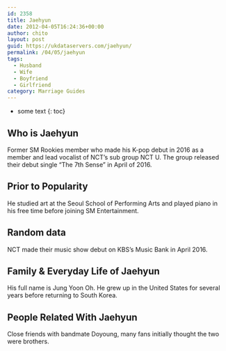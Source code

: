 ```yaml
---
id: 2358
title: Jaehyun
date: 2012-04-05T16:24:36+00:00
author: chito
layout: post
guid: https://ukdataservers.com/jaehyun/
permalink: /04/05/jaehyun
tags:
  - Husband
  - Wife
  - Boyfriend
  - Girlfriend
category: Marriage Guides
---
```


* some text
{: toc}


## Who is  Jaehyun
                  
                  
                  
Former SM Rookies member who made his K-pop debut in 2016 as a member and lead vocalist of NCT&#8217;s sub group NCT U. The group released their debut single &#8220;The 7th Sense&#8221; in April of 2016. 
                  
                
                
                
## Prior to Popularity 
                  
                  
                  
He studied art at the Seoul School of Performing Arts and played piano in his free time before joining SM Entertainment.
                  
                
                
                
## Random data 
                  
                  
                  
NCT made their music show debut on KBS&#8217;s Music Bank in April 2016.
                  
                
                
                
## Family & Everyday Life of Jaehyun
                  
                  
                  
His full name is Jung Yoon Oh. He grew up in the United States for several years before returning to South Korea.
                  
                
                
                
## People Related With  Jaehyun
                  
                  
                  
Close friends with bandmate Doyoung, many fans initially thought the two were brothers.
                  
                
              
            
          
          
          
    
    
  
